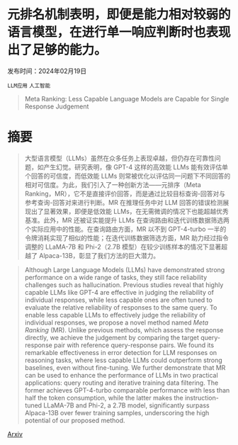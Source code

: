 # 元排名机制表明，即便是能力相对较弱的语言模型，在进行单一响应判断时也表现出了足够的能力。

发布时间：2024年02月19日

`LLM应用` `人工智能`

> Meta Ranking: Less Capable Language Models are Capable for Single Response Judgement

# 摘要

> 大型语言模型（LLMs）虽然在众多任务上表现卓越，但仍存在可靠性问题，如产生幻觉。研究表明，像 GPT-4 这样的高效能 LLMs 能有效评估单个回答的可信度，而低效能 LLMs 则常被优化以评估同一问题下不同回答的相对可信度。为此，我们引入了一种创新方法——元排序（Meta Ranking，MR），它不是直接评价回答，而是通过比较目标查询-回答对与参考查询-回答对来进行判断。MR 在推理任务中对 LLM 回答的错误检测展现出了显著效果，即便是低效能 LLMs，在无需微调的情况下也能超越优秀基准。此外，MR 还被证实能提升 LLMs 在查询路由和迭代训练数据筛选两个实际应用中的性能。在查询路由方面，MR 以不到 GPT-4-turbo 一半的令牌消耗实现了相似的性能；在迭代训练数据筛选方面，MR 助力经过指令调整的 LLaMA-7B 和 Phi-2（2.7B 模型）在较少训练样本的情况下显著超越了 Alpaca-13B，彰显了我们方法的巨大潜力。

> Although Large Language Models (LLMs) have demonstrated strong performance on a wide range of tasks, they still face reliability challenges such as hallucination. Previous studies reveal that highly capable LLMs like GPT-4 are effective in judging the reliability of individual responses, while less capable ones are often tuned to evaluate the relative reliability of responses to the same query. To enable less capable LLMs to effectively judge the reliability of individual responses, we propose a novel method named $\textit{Meta}$ $\textit{Ranking}$ (MR). Unlike previous methods, which assess the response directly, we achieve the judgement by comparing the target query-response pair with reference query-response pairs. We found its remarkable effectiveness in error detection for LLM responses on reasoning tasks, where less capable LLMs could outperform strong baselines, even without fine-tuning. We further demonstrate that MR can be used to enhance the performance of LLMs in two practical applications: query routing and iterative training data filtering. The former achieves GPT-4-turbo comparable performance with less than half the token consumption, while the latter makes the instruction-tuned LLaMA-7B and Phi-2, a 2.7B model, significantly surpass Alpaca-13B over fewer training samples, underscoring the high potential of our proposed method.

[Arxiv](https://arxiv.org/abs/2402.12146)